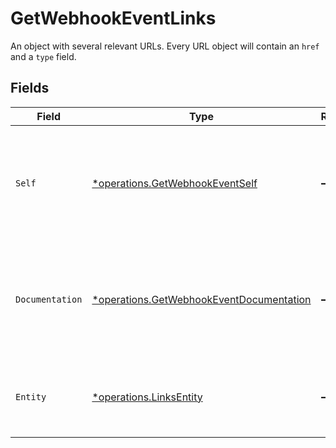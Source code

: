 # GetWebhookEventLinks

An object with several relevant URLs. Every URL object will contain an `href` and a `type` field.


## Fields

| Field                                                                                               | Type                                                                                                | Required                                                                                            | Description                                                                                         |
| --------------------------------------------------------------------------------------------------- | --------------------------------------------------------------------------------------------------- | --------------------------------------------------------------------------------------------------- | --------------------------------------------------------------------------------------------------- |
| `Self`                                                                                              | [*operations.GetWebhookEventSelf](../../models/operations/getwebhookeventself.md)                   | :heavy_minus_sign:                                                                                  | In v2 endpoints, URLs are commonly represented as objects with an `href` and `type` field.          |
| `Documentation`                                                                                     | [*operations.GetWebhookEventDocumentation](../../models/operations/getwebhookeventdocumentation.md) | :heavy_minus_sign:                                                                                  | In v2 endpoints, URLs are commonly represented as objects with an `href` and `type` field.          |
| `Entity`                                                                                            | [*operations.LinksEntity](../../models/operations/linksentity.md)                                   | :heavy_minus_sign:                                                                                  | The API resource URL of the entity that this event belongs to.                                      |